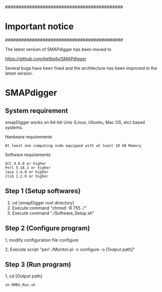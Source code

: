 ############################################
# Important notice
############################################

The latest version of SMAPdigger has been moved to

https://github.com/hellbelly/SMAPdigger

Several bugs have been fixed and the architecture has been improved in the latest version.


# SMAPdigger

## System requirement
smapDigger works on 64-bit Unix (Linux, Ubuntu, Mac OS, etc) based systems. 

Hardware requirements

	At least one computing node equipped with at least 10 GB Memory
	
Software requirements

	GCC 4.6.0 or higher
	Perl 5.16.3 or higher
	Java 1.6.0 or higher
	zlib 1.2.8 or higher
	

## Step 1 (Setup softwares)

1. cd [smapDigger root directory]
2. Execute command "chmod -R 755 ./"
3. Execute command "./Software_Setup.sh"


## Step 2 (Configure program) 
1, modify configuration file configure 

2, Execute script "perl ./Monitor.pl -c configure -o [Output path]"
## Step 3 (Run program) 
1, cd [Output path] 

    sh RRBS_Run.sh
